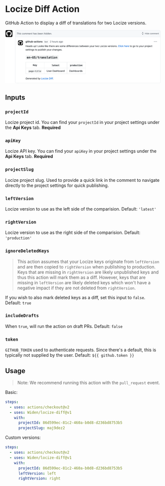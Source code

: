# Locize Diff Action

GitHub Action to display a diff of translations for two Locize versions.

![Example comments](https://raw.githubusercontent.com/Widen/locize-diff/main/screenshot.png)

## Inputs

### `projectId`

Locize project id. You can find your `projectId` in your project settings under the **Api Keys** tab. **Required**

### `apiKey`

Locize API key. You can find your `apiKey` in your project settings under the **Api Keys** tab. **Required**

### `projectSlug`

Locize project slug. Used to provide a quick link in the comment to navigate directly to the project settings for quick publishing.

### `leftVersion`

Locize version to use as the left side of the comparision. Default: `'latest'`

### `rightVersion`

Locize version to use as the right side of the comparision. Default: `'production'`

### `ignoreDeletedKeys`

> This action assumes that your Locize keys originate from `leftVersion` and are then copied to `rightVersion` when publishing to production. Keys that are missing in `rightVersion` are likely unpublished keys and thus this action will mark them as a diff. However, keys that are missing in `leftVersion` are likely deleted keys which won't have a negative impact if they are not deleted from `rightVersion`.

If you wish to also mark deleted keys as a diff, set this input to `false`. Default: `true`

### `includeDrafts`

When `true`, will run the action on draft PRs. Default: `false`

### `token`

`GITHUB_TOKEN` used to authenticate requests. Since there's a default, this is typically not supplied by the user. Default: `${{ github.token }}`

## Usage

> Note: We recommend running this action with the `pull_request` event.

Basic:

```yml
steps:
  - uses: actions/checkout@v2
  - uses: Widen/locize-diff@v1
    with:
      projectId: 86d599ec-81c2-460a-b0d8-d236bd8753b5
      projectSlug: maj9dez2
```

Custom versions:

```yml
steps:
  - uses: actions/checkout@v2
  - uses: Widen/locize-diff@v1
    with:
      projectId: 86d599ec-81c2-460a-b0d8-d236bd8753b5
      leftVersion: left
      rightVersion: right
```
